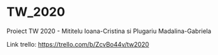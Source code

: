# TW_2020
Proiect TW 2020 - Mititelu Ioana-Cristina si Plugariu Madalina-Gabriela

Link trello: https://trello.com/b/ZcvBo44v/tw2020

